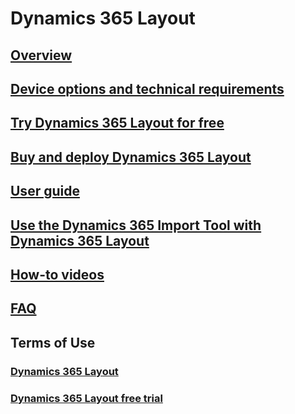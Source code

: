 # Dynamics 365 Layout
## [Overview](index.md)
## [Device options and technical requirements](requirements.md)
## [Try Dynamics 365 Layout for free](try-layout-free.md)
## [Buy and deploy Dynamics 365 Layout](buy-and-deploy-layout.md)
## [User guide](user-guide.md)
## [Use the Dynamics 365 Import Tool with Dynamics 365 Layout](import-tool.md)
## [How-to videos](https://go.microsoft.com/fwlink/p/?linkid=2021489)
## [FAQ](faq.md)
## Terms of Use
### [Dynamics 365 Layout](../legal/layout-license-terms.md)
### [Dynamics 365 Layout free trial](../legal/layout-free-trial.md)


